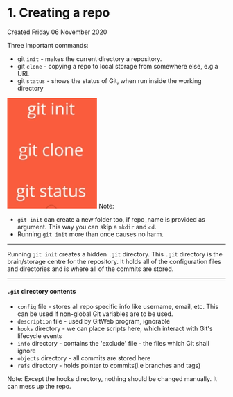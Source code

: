 # 1. Creating a repo
Created Friday 06 November 2020

Three important commands:

* git ``init`` - makes the current directory a repository.
* git ``clone`` - copying a repo to local storage from somewhere else, e.g a URL
* git ``status`` - shows the status of Git, when run inside the working directory

![](/assets/1._Creating_a_repo-image-1.png)
Note:

* ``git init`` can create a new folder too, if repo_name is provided as argument. This way you can skip a ``mkdir`` and ``cd``.
* Running ``git init`` more than once causes no harm.


*****

Running ``git init`` creates a hidden ``.git`` directory. This ``.git`` directory is the brain/storage centre for the repository. It holds all of the configuration files and directories and is where all of the commits are stored.

*****


#### ``.git`` directory contents

* ``config`` file - stores all repo specific info like username, email, etc. This can be used if non-global Git variables are to be used.
* ``description`` file - used by GitWeb program, ignorable
* ``hooks`` directory - we can place scripts here, which interact with Git's lifecycle events
* ``info`` directory - contains the 'exclude' file - the files which Git shall ignore
* ``objects`` directory - all commits are stored here
* ``refs`` directory - holds pointer to commits(i.e branches and tags)

Note: Except the hooks directory, nothing should be changed manually. It can mess up the repo.

